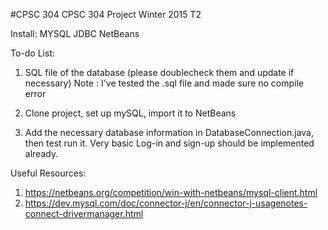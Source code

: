 #CPSC 304
CPSC 304 Project Winter 2015 T2

Install: MYSQL JDBC NetBeans

To-do List:


1. SQL file of the database (please doublecheck them and update if necessary)
   Note : I've tested the .sql file and made sure no compile error

2. Clone project, set up mySQL, import it to NetBeans

3. Add the necessary database information in DatabaseConnection.java, then test run it. Very basic Log-in and sign-up should be implemented already.



Useful Resources:

1. https://netbeans.org/competition/win-with-netbeans/mysql-client.html
2. https://dev.mysql.com/doc/connector-j/en/connector-j-usagenotes-connect-drivermanager.html
